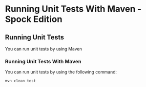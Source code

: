 # Running Unit Tests With Maven - Spock Edition

## Running Unit Tests

You can run unit tests by using Maven

### Running Unit Tests With Maven

You can run unit tests by using the following command:

    mvn clean test